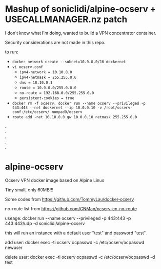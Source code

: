 # Mashup of soniclidi/alpine-ocserv + USECALLMANAGER.nz patch
  
I don't know what I'm doing, wanted to build a VPN concentrator container.  
  
Security considerations are not made in this repo.


to run: 

- `docker network create --subnet=10.0.0.0/16 dockernet` 
- `vi ocserv.conf`
  - `ipv4-network = 10.10.0.0`  
  - `ipv4-netmask = 255.255.0.0`
  - `dns = 10.10.0.1`
  - `route = 10.0.0.0/255.0.0.0`
  - `no-route = 192.168.0.0/255.255.0.0`
  - `persistent-cookies = true`
- `docker rm -f ocserv; docker run --name ocserv --privileged -p 443:443 --net dockernet --ip 10.0.0.10 -v /root/ocserv-conf:/etc/ocserv/ numpad0/ocserv`
- `route add -net 10.10.0.0 gw 10.0.0.10 netmask 255.255.0.0`

.  
.  
.  
.  
.  


# alpine-ocserv
Ocserv VPN docker image based on Alpine Linux

Tiny small, only 60MB!!!

Some codes from https://github.com/TommyLau/docker-ocserv

no-route list from https://github.com/CNMan/ocserv-cn-no-route


useage: docker run --name ocserv --privileged -p 443:443 -p 443:443/udp -d soniclidi/alpine-ocserv

this will run an instance with a default user "test" and password "test".

add user: docker exec -ti ocserv ocpasswd -c /etc/ocserv/ocpasswd newuser

delete user: docker exec -ti ocserv ocpasswd -c /etc/ocserv/ocpasswd -d test
